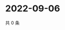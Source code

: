 # 2022-09-06

共 0 条

<!-- BEGIN WEIBO -->
<!-- 最后更新时间 Tue Sep 06 2022 06:17:02 GMT+0800 (China Standard Time) -->

<!-- END WEIBO -->
